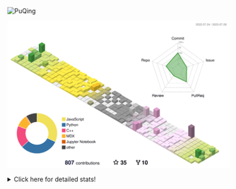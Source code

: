 ![PuQing](https://user-images.githubusercontent.com/27223114/171565019-9a56fae6-b08b-421f-99db-7e830da42371.png)

![](./profile-3d-contrib/profile-season-animate.svg)

<details>
<summary>Click here for detailed stats!</summary>

<!--START_SECTION:waka-->
![Lines of code](https://img.shields.io/badge/From%20Hello%20World%20I%27ve%20Written-745.5%20thousand%20lines%20of%20code-blue)

**🐱 My GitHub Data** 

> 📦 252.4 kB Used in GitHub's Storage 
 > 
> 🏆 476 Contributions in the Year 2023
 > 
> 🚫 Not Opted to Hire
 > 
> 📜 29 Public Repositories 
 > 
> 🔑 27 Private Repositories 
 > 
**I'm an Early 🐤** 

```text
🌞 Morning                314 commits         ███░░░░░░░░░░░░░░░░░░░░░░   12.84 % 
🌆 Daytime                1187 commits        ████████████░░░░░░░░░░░░░   48.53 % 
🌃 Evening                207 commits         ██░░░░░░░░░░░░░░░░░░░░░░░   08.46 % 
🌙 Night                  738 commits         ████████░░░░░░░░░░░░░░░░░   30.17 % 
```


📊 **This Week I Spent My Time On** 

```text
💬 Programming Languages: 
Markdown                 20 hrs 11 mins      ████████████████░░░░░░░░░   62.56 % 
Python                   5 hrs 35 mins       ████░░░░░░░░░░░░░░░░░░░░░   17.32 % 
JavaScript               2 hrs 18 mins       ██░░░░░░░░░░░░░░░░░░░░░░░   07.13 % 
Jupyter Notebook         1 hr 51 mins        █░░░░░░░░░░░░░░░░░░░░░░░░   05.74 % 
MDX                      1 hr 8 mins         █░░░░░░░░░░░░░░░░░░░░░░░░   03.55 % 

🔥 Editors: 
Obsidian                 20 hrs 6 mins       ████████████████░░░░░░░░░   62.28 % 
VS Code                  12 hrs 10 mins      █████████░░░░░░░░░░░░░░░░   37.72 % 

💻 Operating System: 
Windows                  29 hrs 55 mins      ███████████████████████░░   92.70 % 
Linux                    2 hrs 21 mins       ██░░░░░░░░░░░░░░░░░░░░░░░   07.30 % 
```


<!--END_SECTION:waka-->
</details>
